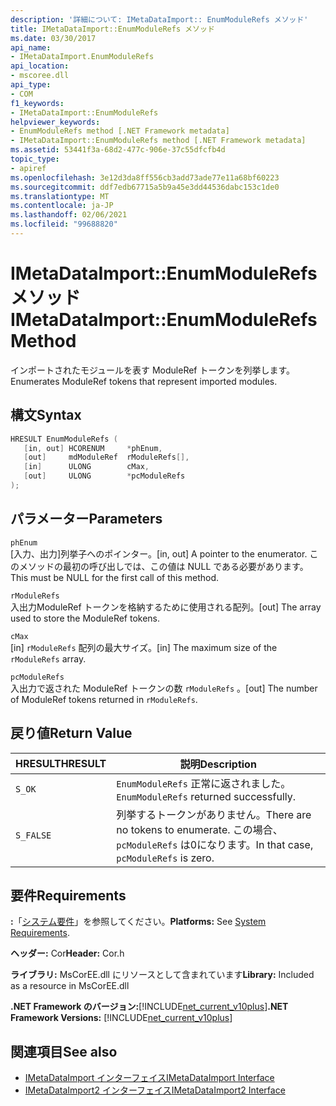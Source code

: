 ```yaml
---
description: '詳細について: IMetaDataImport:: EnumModuleRefs メソッド'
title: IMetaDataImport::EnumModuleRefs メソッド
ms.date: 03/30/2017
api_name:
- IMetaDataImport.EnumModuleRefs
api_location:
- mscoree.dll
api_type:
- COM
f1_keywords:
- IMetaDataImport::EnumModuleRefs
helpviewer_keywords:
- EnumModuleRefs method [.NET Framework metadata]
- IMetaDataImport::EnumModuleRefs method [.NET Framework metadata]
ms.assetid: 53441f3a-68d2-477c-906e-37c55dfcfb4d
topic_type:
- apiref
ms.openlocfilehash: 3e12d3da8ff556cb3add73ade77e11a68bf60223
ms.sourcegitcommit: ddf7edb67715a5b9a45e3dd44536dabc153c1de0
ms.translationtype: MT
ms.contentlocale: ja-JP
ms.lasthandoff: 02/06/2021
ms.locfileid: "99688820"
---
```

# <a name="imetadataimportenummodulerefs-method"></a><span data-ttu-id="5e9b2-103">IMetaDataImport::EnumModuleRefs メソッド</span><span class="sxs-lookup"><span data-stu-id="5e9b2-103">IMetaDataImport::EnumModuleRefs Method</span></span>

<span data-ttu-id="5e9b2-104">インポートされたモジュールを表す ModuleRef トークンを列挙します。</span><span class="sxs-lookup"><span data-stu-id="5e9b2-104">Enumerates ModuleRef tokens that represent imported modules.</span></span>  
  
## <a name="syntax"></a><span data-ttu-id="5e9b2-105">構文</span><span class="sxs-lookup"><span data-stu-id="5e9b2-105">Syntax</span></span>  
  
```cpp  
HRESULT EnumModuleRefs (  
   [in, out] HCORENUM     *phEnum,  
   [out]     mdModuleRef  rModuleRefs[],  
   [in]      ULONG        cMax,  
   [out]     ULONG        *pcModuleRefs  
);  
```  
  
## <a name="parameters"></a><span data-ttu-id="5e9b2-106">パラメーター</span><span class="sxs-lookup"><span data-stu-id="5e9b2-106">Parameters</span></span>  

 `phEnum`  
 <span data-ttu-id="5e9b2-107">[入力、出力]列挙子へのポインター。</span><span class="sxs-lookup"><span data-stu-id="5e9b2-107">[in, out] A pointer to the enumerator.</span></span> <span data-ttu-id="5e9b2-108">このメソッドの最初の呼び出しでは、この値は NULL である必要があります。</span><span class="sxs-lookup"><span data-stu-id="5e9b2-108">This must be NULL for the first call of this method.</span></span>  
  
 `rModuleRefs`  
 <span data-ttu-id="5e9b2-109">入出力ModuleRef トークンを格納するために使用される配列。</span><span class="sxs-lookup"><span data-stu-id="5e9b2-109">[out] The array used to store the ModuleRef tokens.</span></span>  
  
 `cMax`  
 <span data-ttu-id="5e9b2-110">[in] `rModuleRefs` 配列の最大サイズ。</span><span class="sxs-lookup"><span data-stu-id="5e9b2-110">[in] The maximum size of the `rModuleRefs` array.</span></span>  
  
 `pcModuleRefs`  
 <span data-ttu-id="5e9b2-111">入出力で返された ModuleRef トークンの数 `rModuleRefs` 。</span><span class="sxs-lookup"><span data-stu-id="5e9b2-111">[out] The number of ModuleRef tokens returned in `rModuleRefs`.</span></span>  
  
## <a name="return-value"></a><span data-ttu-id="5e9b2-112">戻り値</span><span class="sxs-lookup"><span data-stu-id="5e9b2-112">Return Value</span></span>  
  
|<span data-ttu-id="5e9b2-113">HRESULT</span><span class="sxs-lookup"><span data-stu-id="5e9b2-113">HRESULT</span></span>|<span data-ttu-id="5e9b2-114">説明</span><span class="sxs-lookup"><span data-stu-id="5e9b2-114">Description</span></span>|  
|-------------|-----------------|  
|`S_OK`|<span data-ttu-id="5e9b2-115">`EnumModuleRefs` 正常に返されました。</span><span class="sxs-lookup"><span data-stu-id="5e9b2-115">`EnumModuleRefs` returned successfully.</span></span>|  
|`S_FALSE`|<span data-ttu-id="5e9b2-116">列挙するトークンがありません。</span><span class="sxs-lookup"><span data-stu-id="5e9b2-116">There are no tokens to enumerate.</span></span> <span data-ttu-id="5e9b2-117">この場合、 `pcModuleRefs` は0になります。</span><span class="sxs-lookup"><span data-stu-id="5e9b2-117">In that case, `pcModuleRefs` is zero.</span></span>|  
  
## <a name="requirements"></a><span data-ttu-id="5e9b2-118">要件</span><span class="sxs-lookup"><span data-stu-id="5e9b2-118">Requirements</span></span>  

 <span data-ttu-id="5e9b2-119">**:**「[システム要件](../../get-started/system-requirements.md)」を参照してください。</span><span class="sxs-lookup"><span data-stu-id="5e9b2-119">**Platforms:** See [System Requirements](../../get-started/system-requirements.md).</span></span>  
  
 <span data-ttu-id="5e9b2-120">**ヘッダー:** Cor</span><span class="sxs-lookup"><span data-stu-id="5e9b2-120">**Header:** Cor.h</span></span>  
  
 <span data-ttu-id="5e9b2-121">**ライブラリ:** MsCorEE.dll にリソースとして含まれています</span><span class="sxs-lookup"><span data-stu-id="5e9b2-121">**Library:** Included as a resource in MsCorEE.dll</span></span>  
  
 <span data-ttu-id="5e9b2-122">**.NET Framework のバージョン:**[!INCLUDE[net_current_v10plus](../../../../includes/net-current-v10plus-md.md)]</span><span class="sxs-lookup"><span data-stu-id="5e9b2-122">**.NET Framework Versions:** [!INCLUDE[net_current_v10plus](../../../../includes/net-current-v10plus-md.md)]</span></span>  
  
## <a name="see-also"></a><span data-ttu-id="5e9b2-123">関連項目</span><span class="sxs-lookup"><span data-stu-id="5e9b2-123">See also</span></span>

- [<span data-ttu-id="5e9b2-124">IMetaDataImport インターフェイス</span><span class="sxs-lookup"><span data-stu-id="5e9b2-124">IMetaDataImport Interface</span></span>](imetadataimport-interface.md)
- [<span data-ttu-id="5e9b2-125">IMetaDataImport2 インターフェイス</span><span class="sxs-lookup"><span data-stu-id="5e9b2-125">IMetaDataImport2 Interface</span></span>](imetadataimport2-interface.md)
